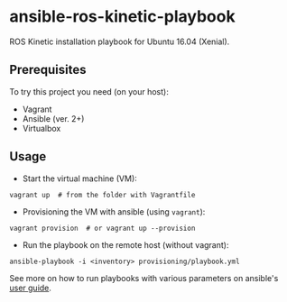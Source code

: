 # ansible-ros-kinetic-playbook

ROS Kinetic installation playbook for Ubuntu 16.04 (Xenial).

## Prerequisites

To try this project you need (on your host):
- Vagrant
- Ansible (ver. 2+)
- Virtualbox

## Usage

- Start the virtual machine (VM):
```shell
vagrant up  # from the folder with Vagrantfile
```

- Provisioning the VM with ansible (using `vagrant`):
```shell
vagrant provision  # or vagrant up --provision
```

- Run the playbook on the remote host (without vagrant):
```shell
ansible-playbook -i <inventory> provisioning/playbook.yml
```
See more on how to run playbooks with various parameters on ansible's [user guide](https://docs.ansible.com/ansible/2.5/user_guide/index.html).


